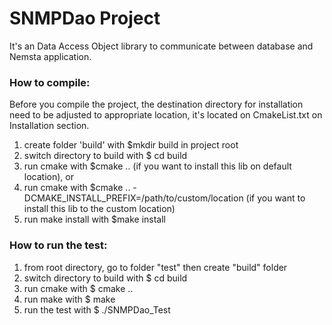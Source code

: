 # SNMPDao Project
It's an Data Access Object library to communicate between database and Nemsta application.

### How to compile:
Before you compile the project, the destination directory for installation need to be adjusted to appropriate location, it's located on CmakeList.txt on Installation section.

1. create folder 'build' with $mkdir build in project root
2. switch directory to build with $ cd build
3. run cmake with $cmake .. (if you want to install this lib on default location), or
4. run cmake with $cmake .. -DCMAKE_INSTALL_PREFIX=/path/to/custom/location (if you want to install this lib to the custom location)
5. run make install with $make install

### How to run the test:
1. from root directory, go to folder "test" then create "build" folder
2. switch directory to build with $ cd build
3. run cmake with $ cmake ..
4. run make with $ make
5. run the test with $ ./SNMPDao_Test



